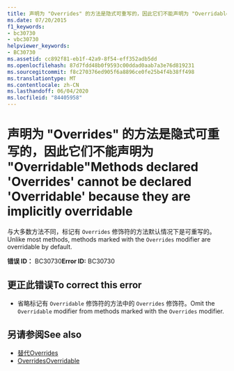 ```yaml
---
title: 声明为 "Overrides" 的方法是隐式可重写的，因此它们不能声明为 "Overridable"
ms.date: 07/20/2015
f1_keywords:
- bc30730
- vbc30730
helpviewer_keywords:
- BC30730
ms.assetid: cc892f81-eb1f-42a9-8f54-eff352adb5dd
ms.openlocfilehash: 87d7fdd48b0f9593c00ddad0aab7a3e76d819231
ms.sourcegitcommit: f8c270376ed905f6a8896ce0fe25b4f4b38ff498
ms.translationtype: MT
ms.contentlocale: zh-CN
ms.lasthandoff: 06/04/2020
ms.locfileid: "84405958"
---
```

# <a name="methods-declared-overrides-cannot-be-declared-overridable-because-they-are-implicitly-overridable"></a><span data-ttu-id="0082c-102">声明为 "Overrides" 的方法是隐式可重写的，因此它们不能声明为 "Overridable"</span><span class="sxs-lookup"><span data-stu-id="0082c-102">Methods declared 'Overrides' cannot be declared 'Overridable' because they are implicitly overridable</span></span>
<span data-ttu-id="0082c-103">与大多数方法不同，标记有 `Overrides` 修饰符的方法默认情况下是可重写的。</span><span class="sxs-lookup"><span data-stu-id="0082c-103">Unlike most methods, methods marked with the `Overrides` modifier are overridable by default.</span></span>  
  
 <span data-ttu-id="0082c-104">**错误 ID：** BC30730</span><span class="sxs-lookup"><span data-stu-id="0082c-104">**Error ID:** BC30730</span></span>  
  
## <a name="to-correct-this-error"></a><span data-ttu-id="0082c-105">更正此错误</span><span class="sxs-lookup"><span data-stu-id="0082c-105">To correct this error</span></span>  
  
- <span data-ttu-id="0082c-106">省略标记有 `Overridable` 修饰符的方法中的 `Overrides` 修饰符。</span><span class="sxs-lookup"><span data-stu-id="0082c-106">Omit the `Overridable` modifier from methods marked with the `Overrides` modifier.</span></span>  
  
## <a name="see-also"></a><span data-ttu-id="0082c-107">另请参阅</span><span class="sxs-lookup"><span data-stu-id="0082c-107">See also</span></span>

- [<span data-ttu-id="0082c-108">替代</span><span class="sxs-lookup"><span data-stu-id="0082c-108">Overrides</span></span>](../language-reference/modifiers/overrides.md)
- [<span data-ttu-id="0082c-109">Overrides</span><span class="sxs-lookup"><span data-stu-id="0082c-109">Overridable</span></span>](../language-reference/modifiers/overridable.md)
